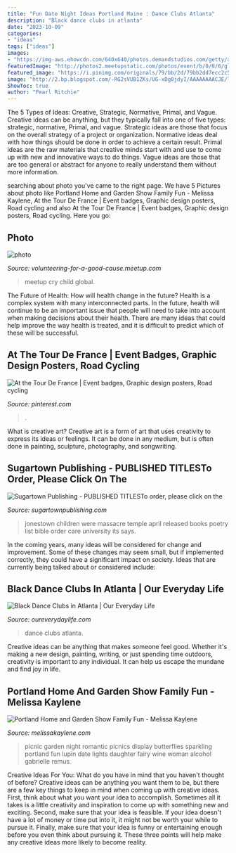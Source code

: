 ```yaml
---
title: "Fun Date Night Ideas Portland Maine : Dance Clubs Atlanta"
description: "Black dance clubs in atlanta"
date: "2023-10-09"
categories:
- "ideas"
tags: ["ideas"]
images:
- "https://img-aws.ehowcdn.com/640x640/photos.demandstudios.com/getty/article/188/93/121293161.jpg"
featuredImage: "http://photos2.meetupstatic.com/photos/event/b/0/0/6/global_312825062.jpeg"
featured_image: "https://i.pinimg.com/originals/79/bb/2d/79bb2dd7ecc2c5c552ec0654bd58cb21.jpg"
image: "http://2.bp.blogspot.com/-RG2sVUB1ZKs/UG-xDg0jdyI/AAAAAAAACJE/lUFrzm468vQ/s1600/SAM_1566.png"
ShowToc: true
author: "Pearl Ritchie"
---
```



The 5 Types of Ideas: Creative, Strategic, Normative, Primal, and Vague.
Creative ideas can be anything, but they typically fall into one of five types: strategic, normative, Primal, and vague. 
Strategic ideas are those that focus on the overall strategy of a project or organization. Normative ideas deal with how things should be done in order to achieve a certain result. Primal ideas are the raw materials that creative minds start with and use to come up with new and innovative ways to do things. Vague ideas are those that are too general or abstract for anyone to really understand them without more information.

	

		
searching about photo you've came to the right page. We have 5 Pictures about photo like Portland Home and Garden Show Family Fun - Melissa Kaylene, At the Tour De France | Event badges, Graphic design posters, Road cycling and also At the Tour De France | Event badges, Graphic design posters, Road cycling. Here you go:
		
    
## Photo

<img loading=lazy src="http://photos2.meetupstatic.com/photos/event/b/0/0/6/global_312825062.jpeg" onerror="this.onerror=null;this.src='https://tse4.mm.bing.net/th?id=OIP.Pm7jKJpuaDTdNCTOiXtvcQAAAA&amp;pid=15.1';" alt="photo">

_Source: volunteering-for-a-good-cause.meetup.com_

>meetup cry child global. 

	

The Future of Health: How will health change in the future?
Health is a complex system with many interconnected parts. In the future, health will continue to be an important issue that people will need to take into account when making decisions about their health. There are many ideas that could help improve the way health is treated, and it is difficult to predict which of these will be successful.

    
## At The Tour De France | Event Badges, Graphic Design Posters, Road Cycling

<img loading=lazy src="https://i.pinimg.com/originals/79/bb/2d/79bb2dd7ecc2c5c552ec0654bd58cb21.jpg" onerror="this.onerror=null;this.src='https://tse1.mm.bing.net/th?id=OIP.4hQhsNYcUG5_ULzrxBv57gHaHa&amp;pid=15.1';" alt="At the Tour De France | Event badges, Graphic design posters, Road cycling">

_Source: pinterest.com_

>. 

	

What is creative art?
Creative art is a form of art that uses creativity to express its ideas or feelings. It can be done in any medium, but is often done in painting, sculpture, photography, and songwriting.

    
## Sugartown Publishing - PUBLISHED TITLESTo Order, Please Click On The

<img loading=lazy src="http://sugartownpublishing.com/yahoo_site_admin/assets/images/Final_cover_medium.63112631_std.jpg" onerror="this.onerror=null;this.src='https://tse2.mm.bing.net/th?id=OIP.wASCSJuJvISatSzjgwvyIgAAAA&amp;pid=15.1';" alt="Sugartown Publishing - PUBLISHED TITLESTo order, please click on the">

_Source: sugartownpublishing.com_

>jonestown children were massacre temple april released books poetry list bible order care university its says. 

	

In the coming years, many ideas will be considered for change and improvement. Some of these changes may seem small, but if implemented correctly, they could have a significant impact on society. Ideas that are currently being talked about or considered include: 

    
## Black Dance Clubs In Atlanta | Our Everyday Life

<img loading=lazy src="https://img-aws.ehowcdn.com/640x640/photos.demandstudios.com/getty/article/188/93/121293161.jpg" onerror="this.onerror=null;this.src='https://tse2.mm.bing.net/th?id=OIP.4CK1yvEDs_o-SOtC3EXm-gHaHa&amp;pid=15.1';" alt="Black Dance Clubs in Atlanta | Our Everyday Life">

_Source: oureverydaylife.com_

>dance clubs atlanta. 

	

Creative ideas can be anything that makes someone feel good. Whether it's making a new design, painting, writing, or just spending time outdoors, creativity is important to any individual. It can help us escape the mundane and find joy in life.

    
## Portland Home And Garden Show Family Fun - Melissa Kaylene

<img loading=lazy src="http://2.bp.blogspot.com/-RG2sVUB1ZKs/UG-xDg0jdyI/AAAAAAAACJE/lUFrzm468vQ/s1600/SAM_1566.png" onerror="this.onerror=null;this.src='https://tse3.mm.bing.net/th?id=OIP.mkBPOVRdIirJbEiO51FIegHaJ4&amp;pid=15.1';" alt="Portland Home and Garden Show Family Fun - Melissa Kaylene">

_Source: melissakaylene.com_

>picnic garden night romantic picnics display butterflies sparkling portland fun lupin date lights daughter fairy wine woman alcohol gabrielle remus. 

	

Creative Ideas For You: What do you have in mind that you haven't thought of before?
Creative ideas can be anything you want them to be, but there are a few key things to keep in mind when coming up with creative ideas. First, think about what you want your idea to accomplish. Sometimes all it takes is a little creativity and inspiration to come up with something new and exciting. Second, make sure that your idea is feasible. If your idea doesn't have a lot of money or time put into it, it might not be worth your while to pursue it. Finally, make sure that your idea is funny or entertaining enough before you even think about pursuing it. These three points will help make any creative ideas more likely to become reality.

